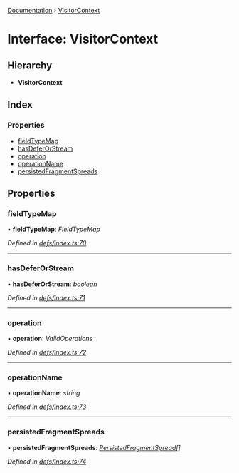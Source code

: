 [Documentation](../README.md) › [VisitorContext](visitorcontext.md)

# Interface: VisitorContext

## Hierarchy

* **VisitorContext**

## Index

### Properties

* [fieldTypeMap](visitorcontext.md#fieldtypemap)
* [hasDeferOrStream](visitorcontext.md#hasdeferorstream)
* [operation](visitorcontext.md#operation)
* [operationName](visitorcontext.md#operationname)
* [persistedFragmentSpreads](visitorcontext.md#persistedfragmentspreads)

## Properties

###  fieldTypeMap

• **fieldTypeMap**: *FieldTypeMap*

*Defined in [defs/index.ts:70](https://github.com/badbatch/graphql-box/blob/3146a3b1/packages/request-parser/src/defs/index.ts#L70)*

___

###  hasDeferOrStream

• **hasDeferOrStream**: *boolean*

*Defined in [defs/index.ts:71](https://github.com/badbatch/graphql-box/blob/3146a3b1/packages/request-parser/src/defs/index.ts#L71)*

___

###  operation

• **operation**: *ValidOperations*

*Defined in [defs/index.ts:72](https://github.com/badbatch/graphql-box/blob/3146a3b1/packages/request-parser/src/defs/index.ts#L72)*

___

###  operationName

• **operationName**: *string*

*Defined in [defs/index.ts:73](https://github.com/badbatch/graphql-box/blob/3146a3b1/packages/request-parser/src/defs/index.ts#L73)*

___

###  persistedFragmentSpreads

• **persistedFragmentSpreads**: *[PersistedFragmentSpread](../README.md#persistedfragmentspread)[]*

*Defined in [defs/index.ts:74](https://github.com/badbatch/graphql-box/blob/3146a3b1/packages/request-parser/src/defs/index.ts#L74)*
